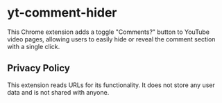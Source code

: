 # yt-comment-hider

This Chrome extension adds a toggle "Comments?" button to YouTube video pages, allowing users to easily hide or reveal the comment section with a single click.


## Privacy Policy
This extension reads URLs for its functionality. It does not store any user data and is not shared with anyone.
